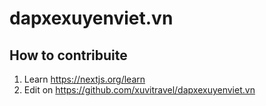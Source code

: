 # dapxexuyenviet.vn

## How to contribuite

1. Learn https://nextjs.org/learn
2. Edit on https://github.com/xuvitravel/dapxexuyenviet.vn
